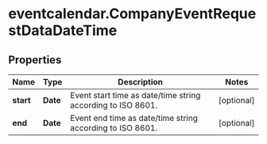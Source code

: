 # eventcalendar.CompanyEventRequestDataDateTime

## Properties

Name | Type | Description | Notes
------------ | ------------- | ------------- | -------------
**start** | **Date** | Event start time as date/time string according to ISO 8601. | [optional] 
**end** | **Date** | Event end time as date/time string according to ISO 8601. | [optional] 


